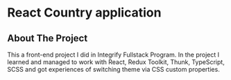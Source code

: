 # React Country application

## About The Project
This a front-end project I did in Integrify Fullstack Program. In the project I learned and managed to work with React, Redux Toolkit, Thunk, TypeScript, SCSS and got experiences of switching theme via CSS custom properties.
